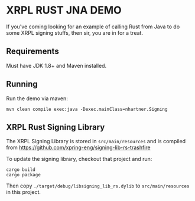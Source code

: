 # XRPL RUST JNA DEMO

If you've coming looking for an example of calling Rust from Java to do some XRPL signing
stuffs, then sir, you are in for a treat.

## Requirements

Must have JDK 1.8+ and Maven installed.

## Running

Run the demo via maven:
 
```
mvn clean compile exec:java -Dexec.mainClass=nhartner.Signing
```

## XRPL Rust Signing Library

The XRPL Signing Library is stored in `src/main/resources` and is compiled from https://github.com/xpring-eng/signing-lib-rs-trashfire

To update the signing library, checkout that project and run:

```
cargo build
cargo package
``` 

Then copy `./target/debug/libsigning_lib_rs.dylib` to `src/main/resources` in this project.